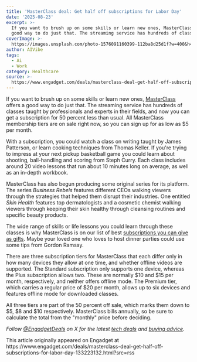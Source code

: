 ```yaml
---
title: 'MasterClass deal: Get half off subscriptions for Labor Day'
date: '2025-08-23'
excerpt: >-
  If you want to brush up on some skills or learn new ones, MasterClass offers a
  good way to do just that. The streaming service has hundreds of classes...
coverImage: >-
  https://images.unsplash.com/photo-1576091160399-112ba8d25d1f?w=400&h=200&fit=crop&auto=format
author: AIVibe
tags:
  - Ai
  - Work
category: Healthcare
source: >-
  https://www.engadget.com/deals/masterclass-deal-get-half-off-subscriptions-for-labor-day-133223132.html?src=rss
---
```

<p>If you want to brush up on some skills or learn new ones, <a data-i13n="elm:affiliate_link;sellerN:MasterClass;elmt:;cpos:1;pos:1" href="https://shopping.yahoo.com/rdlw?merchantId=ece2db60-ed2b-4433-8be0-79f90b069400&amp;siteId=us-engadget&amp;pageId=1p-autolink&amp;contentUuid=91c5bf03-2e6c-4a58-8099-53bdd6edb82c&amp;featureId=text-link&amp;merchantName=MasterClass&amp;linkText=MasterClass&amp;custData=eyJzb3VyY2VOYW1lIjoiV2ViLURlc2t0b3AtVmVyaXpvbiIsImxhbmRpbmdVcmwiOiJodHRwczovL3d3dy5tYXN0ZXJjbGFzcy5jb20vIiwiY29udGVudFV1aWQiOiI5MWM1YmYwMy0yZTZjLTRhNTgtODA5OS01M2JkZDZlZGI4MmMiLCJvcmlnaW5hbFVybCI6Imh0dHBzOi8vd3d3Lm1hc3RlcmNsYXNzLmNvbS8ifQ&amp;signature=AQAAAdCzAiYEzNUeQgGCW5XTm0caqW24OTuP925iLW6t0EMl&amp;gcReferrer=https%3A%2F%2Fwww.masterclass.com%2F" class="rapid-with-clickid" data-original-link="https://www.masterclass.com/">MasterClass</a> offers a good way to do just that. The streaming service has hundreds of classes taught by professionals and experts in their fields, and now you can get a subscription for 50 percent less than usual. All MasterClass membership tiers are on sale right now, so you can sign up for as low as $5 per month.</p> 
<p>With a subscription, you could watch a class on writing taught by James Patterson, or learn cooking techniques from Thomas Keller. If you're trying to impress at your next pickup basketball game you could learn about shooting, ball-handling and scoring from Steph Curry. Each class includes around 20 video lessons that run about 10 minutes long on average, as well as an in-depth workbook.</p> <span id="end-legacy-contents"></span> 
<p> <core-commerce id="b7b39514fdab454fa2ea503c5178fd05" data-type="product-list" data-original-url="https://www.masterclass.com/"></core-commerce></p> 
<p>MasterClass has also begun producing some original series for its platform. The series <em>Business Rebels</em> features different CEOs walking viewers through the strategies that helped them disrupt their industries. One entitled <em>Skin Health</em> features top dermatologists and a cosmetic chemist walking viewers through keeping their skin healthy through cleansing routines and specific beauty products.</p> 
<p>The wide range of skills or life lessons you could learn through these classes is why MasterClass is on our list of best <a data-i13n="cpos:2;pos:1" href="https://www.engadget.com/the-best-subscription-gifts-to-send-to-your-loved-ones-this-christmas-including-the-disney-bundle-masterclass-and-more-141830362.html">subscriptions you can give as gifts</a>. Maybe your loved one who loves to host dinner parties could use some tips from Gordon Ramsay.</p> 
<p>There are three subscription tiers for MasterClass that each differ only in how many devices they allow at one time, and whether offline videos are supported. The Standard subscription only supports one device, whereas the Plus subscription allows two. These are normally $10 and $15 per month, respectively, and neither offers offline mode. The Premium tier, which carries a regular price of $20 per month, allows up to six devices and features offline mode for downloaded classes.</p> 
<p>All three tiers are part of the 50 percent off sale, which marks them down to $5, $8 and $10 respectively. MasterClass bills annually, so be sure to calculate the total from the "monthly" price before deciding.</p> 
<p><em>Follow </em><a data-i13n="cpos:3;pos:1" href="https://twitter.com/EngadgetDeals"><em>@EngadgetDeals</em></a><em> on X for the latest </em><a data-i13n="cpos:4;pos:1" href="https://www.engadget.com/deals/"><em>tech deals</em></a><em> and </em><a data-i13n="cpos:5;pos:1" href="https://www.engadget.com/best-tech/"><em>buying advice</em></a><em>.</em></p>This article originally appeared on Engadget at https://www.engadget.com/deals/masterclass-deal-get-half-off-subscriptions-for-labor-day-133223132.html?src=rss

